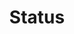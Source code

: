 ---
layout: pattern.njk
tags: 
    - mobile_fr
    - mobile_components_fr
    - page
key: status-mobile_fr
title: Status
parent: components-mobile_fr
image: mobile/overview/status.webp
keywords: status, alert, warning, success, information
order: 175
availablelanguages: 
    - de
    - en
---